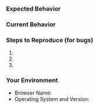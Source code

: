 <!-- Are you asking for help or have a general question? -->
<!-- If so, please consider using the D3plus Gitter community. -->
<!-- https://gitter.im/d3plus/ -->

<!-- Provide a general summary of the issue in the title above. -->
<!-- Please create separate issues for each individual bug/feature. -->

### Expected Behavior
<!-- If you're describing a bug, tell us what should happen -->
<!-- If you're suggesting a change/improvement, tell us how it should work -->

### Current Behavior
<!-- If describing a bug, tell us what happens instead of the expected behavior -->
<!-- If suggesting a change/improvement, explain the difference from current behavior -->

### Steps to Reproduce (for bugs)
<!-- Provide a link to a live example, a screenshot, -->
<!-- and/or an unambiguous set of steps to reproduce this bug. -->
1.
2.
3.

### Your Environment
<!-- Include as many relevant details about the environment in which you experienced the bug. -->
* Browser Name:
* Operating System and Version:

